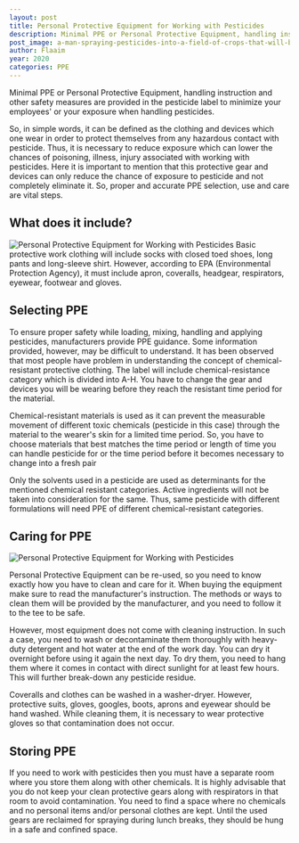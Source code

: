 ```yaml
---
layout: post
title: Personal Protective Equipment for Working with Pesticides
description: Minimal PPE or Personal Protective Equipment, handling instruction and other safety measures are provided in the pesticide label to minimize your employees' or your exposure when handling pesticides.
post_image: a-man-spraying-pesticides-into-a-field-of-crops-that-will-be-used-for-food.jpg
author: Flaaim
year: 2020
categories: PPE
---
```


Minimal PPE or Personal Protective Equipment, handling instruction and other safety measures are provided in the pesticide label to minimize your employees' or your exposure when handling pesticides. 

So, in simple words, it can be defined as the clothing and devices which one wear in order to protect themselves from any hazardous contact with pesticide. Thus, it is necessary to reduce exposure which can lower the chances of poisoning, illness, injury associated with working with pesticides. Here it is important to mention that this protective gear and devices can only reduce the chance of exposure to pesticide and not completely eliminate it. So, proper and accurate PPE selection, use and care are vital steps.

## What does it include?
![Personal Protective Equipment for Working with Pesticides](https://safetyworkblog.com/assets/a-man-spraying-pesticides-into-a-field-of-crops-that-will-be-used-for-food.jpg)
Basic protective work clothing will include socks with closed toed shoes, long pants and long-sleeve shirt. However, according to EPA (Environmental Protection Agency), it must include apron, coveralls, headgear, respirators, eyewear, footwear and gloves.

## Selecting PPE

To ensure proper safety while loading, mixing, handling and applying pesticides, manufacturers provide PPE guidance. Some information provided, however, may be difficult to understand. It has been observed that most people have problem in understanding the concept of chemical-resistant protective clothing. The label will include chemical-resistance category which is divided into A-H. You have to change the gear and devices you will be wearing before they reach the resistant time period for the material. 

Chemical-resistant materials is used as it can prevent the measurable movement of different toxic chemicals (pesticide in this case) through the material to the wearer's skin for a limited time period. So, you have to choose materials that best matches the time period or length of time you can handle pesticide for or the time period before it becomes necessary to change into a fresh pair

Only the solvents used in a pesticide are used as determinants for the mentioned chemical resistant categories. Active ingredients will not be taken into consideration for the same. Thus, same pesticide with different formulations will need PPE of different chemical-resistant categories.


## Caring for PPE
![Personal Protective Equipment for Working with Pesticides](https://safetyworkblog.com/assets/feature_pesticides_main-760x378.jpg)

Personal Protective Equipment can be re-used, so you need to know exactly how you have to clean and care for it. When buying the equipment make sure to read the manufacturer's instruction. The methods or ways to clean them will be provided by the manufacturer, and you need to follow it to the tee to be safe. 


However, most equipment does not come with cleaning instruction. In such a case, you need to wash or decontaminate them thoroughly with heavy-duty detergent and hot water at the end of the work day. You can dry it overnight before using it again the next day. To dry them, you need to hang them where it comes in contact with direct sunlight for at least few hours. This will further break-down any pesticide residue. 


Coveralls and clothes can be washed in a washer-dryer. However, protective suits, gloves, googles, boots, aprons and eyewear should be hand washed. While cleaning them, it is necessary to wear protective gloves so that contamination does not occur.


## Storing PPE


If you need to work with pesticides then you must have a separate room where you store them along with other chemicals. It is highly advisable that you do not keep your clean protective gears along with respirators in that room to avoid contamination. You need to find a space where no chemicals and no personal items and/or personal clothes are kept. Until the used gears are reclaimed for spraying during lunch breaks, they should be hung in a safe and confined space. 
